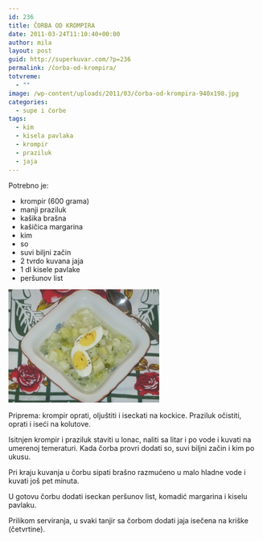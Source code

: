 ```yaml
---
id: 236
title: ČORBA OD KROMPIRA
date: 2011-03-24T11:10:40+00:00
author: mila
layout: post
guid: http://superkuvar.com/?p=236
permalink: /čorba-od-krompira/
totvreme:
  - ""
image: /wp-content/uploads/2011/03/čorba-od-krompira-940x198.jpg
categories:
  - supe i čorbe
tags:
  - kim
  - kisela pavlaka
  - krompir
  - praziluk
  - jaja
---
```

Potrebno je:

  * krompir (600 grama)
  * manji praziluk
  * kašika brašna
  * kašičica margarina
  * kim
  * so
  * suvi biljni začin
  * 2 tvrdo kuvana jaja
  * 1 dl kisele pavlake
  * peršunov list

[<img class="alignnone size-medium wp-image-6630" src="/wp-content/uploads/2011/03/čorba-od-krompira-300x225.jpg" alt="čorba od krompira" width="300" height="225" />](/wp-content/uploads/2011/03/čorba-od-krompira.jpg)

Priprema: krompir oprati, oljuštiti i iseckati na kockice. Praziluk očistiti, oprati i iseći na kolutove.

Isitnjen krompir i praziluk staviti u lonac, naliti sa litar i po vode i kuvati na umerenoj temeraturi. Kada čorba provri dodati so, suvi biljni začin i kim po ukusu.

Pri kraju kuvanja u čorbu sipati brašno razmućeno u malo hladne vode i kuvati još pet minuta.

U gotovu čorbu dodati iseckan peršunov list, komadić margarina i kiselu pavlaku.

Prilikom serviranja, u svaki tanjir sa čorbom dodati jaja isečena na kriške (četvrtine).

&nbsp;